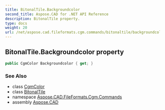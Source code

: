 ```yaml
---
title: BitonalTile.Backgroundcolor
second_title: Aspose.CAD for .NET API Reference
description: BitonalTile property. 
type: docs
weight: 20
url: /net/aspose.cad.fileformats.cgm.commands/bitonaltile/backgroundcolor/
---
```

## BitonalTile.Backgroundcolor property

```csharp
public CgmColor Backgroundcolor { get; }
```

### See Also

* class [CgmColor](../../../aspose.cad.fileformats.cgm.classes/cgmcolor/)
* class [BitonalTile](../)
* namespace [Aspose.CAD.FileFormats.Cgm.Commands](../../bitonaltile/)
* assembly [Aspose.CAD](../../../)


